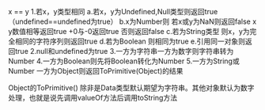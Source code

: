 x == y
1.若x，y类型相同
	a.若x，y为Undefined,Null类型则返回true（undefined==undefined为true）
	b.x为Number则
		若x或y为NaN则返回false
		x y数值相等返回true
		+0与-0返回true
		否则返回false
	c.若为String类型 则x，y为完全相同的字符序列则返回true
	d.若为Boolean 则相同为true
	e.引用同一对象则返回true
2.null和undefined为true
3.一方为字符串一方为数字则字符串转为Number
4.一方为Boolean则先将Boolean转化为Number
5.一方为String或Number 一方为Object则返回ToPrimitive(Object)的结果

Object的ToPrimitive()
除非是Data类型默认期望为字符串。其他对象默认为数字处理，也就是说先调用valueOf方法后调用toString方法
